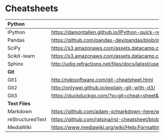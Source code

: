 # Cheatsheets

|Python                                                                    ||
|:--|:----|
|IPython          | https://damontallen.github.io/IPython-quick-ref-sheets/|
|Pandas           | https://github.com/pandas-dev/pandas/blob/master/doc/cheatsheet/Pandas_Cheat_Sheet.pdf|
|SciPy         | https://s3.amazonaws.com/assets.datacamp.com/blog_assets/Python_SciPy_Cheat_Sheet_Linear_Algebra.pdf |
|Scikit-learn     | https://s3.amazonaws.com/assets.datacamp.com/blog_assets/Scikit_Learn_Cheat_Sheet_Python.pdf|
|Sphinx           | http://udig.refractions.net/files/docs/latest/user/docguide/sphinxSyntax.html|
|__Git__                                                    ||
|Git1             | http://ndpsoftware.com/git-cheatsheet.html |
|Git2             | http://onlywei.github.io/explain-git-with-d3/ |
|Git3             | https://duckduckgo.com/?q=git+cheat+sheet&t=h_&ia=cheatsheet&iax=1 |
|__Text Files__                                                                          ||
|Markdown         | https://github.com/adam-p/markdown-here/wiki/Markdown-Cheatsheet|
|reStructuredText | https://github.com/ralsina/rst-cheatsheet/blob/master/rst-cheatsheet.rst|
|MediaWiki        | https://www.mediawiki.org/wiki/Help:Formatting|
